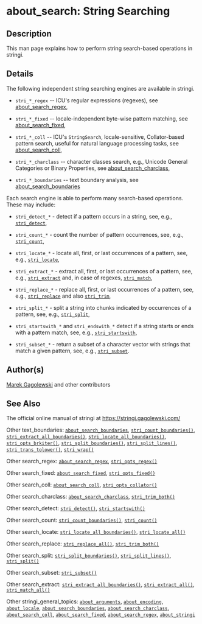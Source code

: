 # about\_search: String Searching

## Description

This man page explains how to perform string search-based operations in <span class="pkg">stringi</span>.

## Details

The following independent string searching engines are available in <span class="pkg">stringi</span>.

-   `stri_*_regex` -- <span class="pkg">ICU</span>\'s regular expressions (regexes), see [about\_search\_regex](about_search_regex.md),

-   `stri_*_fixed` -- locale-independent byte-wise pattern matching, see [about\_search\_fixed](about_search_fixed.md),

-   `stri_*_coll` -- <span class="pkg">ICU</span>\'s `StringSearch`, locale-sensitive, Collator-based pattern search, useful for natural language processing tasks, see [about\_search\_coll](about_search_coll.md),

-   `stri_*_charclass` -- character classes search, e.g., Unicode General Categories or Binary Properties, see [about\_search\_charclass](about_search_charclass.md),

-   `stri_*_boundaries` -- text boundary analysis, see [about\_search\_boundaries](about_search_boundaries.md)

Each search engine is able to perform many search-based operations. These may include:

-   `stri_detect_*` - detect if a pattern occurs in a string, see, e.g., [`stri_detect`](stri_detect.md),

-   `stri_count_*` - count the number of pattern occurrences, see, e.g., [`stri_count`](stri_count.md),

-   `stri_locate_*` - locate all, first, or last occurrences of a pattern, see, e.g., [`stri_locate`](stri_locate.md),

-   `stri_extract_*` - extract all, first, or last occurrences of a pattern, see, e.g., [`stri_extract`](stri_extract.md) and, in case of regexes, [`stri_match`](stri_match.md),

-   `stri_replace_*` - replace all, first, or last occurrences of a pattern, see, e.g., [`stri_replace`](stri_replace.md) and also [`stri_trim`](stri_trim.md),

-   `stri_split_*` - split a string into chunks indicated by occurrences of a pattern, see, e.g., [`stri_split`](stri_split.md),

-   `stri_startswith_*` and `stri_endswith_*` detect if a string starts or ends with a pattern match, see, e.g., [`stri_startswith`](stri_startsendswith.md),

-   `stri_subset_*` - return a subset of a character vector with strings that match a given pattern, see, e.g., [`stri_subset`](stri_subset.md).

## Author(s)

[Marek Gagolewski](https://www.gagolewski.com/) and other contributors

## See Also

The official online manual of <span class="pkg">stringi</span> at <https://stringi.gagolewski.com/>

Other text\_boundaries: [`about_search_boundaries`](about_search_boundaries.md), [`stri_count_boundaries()`](stri_count_boundaries.md), [`stri_extract_all_boundaries()`](stri_extract_boundaries.md), [`stri_locate_all_boundaries()`](stri_locate_boundaries.md), [`stri_opts_brkiter()`](stri_opts_brkiter.md), [`stri_split_boundaries()`](stri_split_boundaries.md), [`stri_split_lines()`](stri_split_lines.md), [`stri_trans_tolower()`](stri_trans_casemap.md), [`stri_wrap()`](stri_wrap.md)

Other search\_regex: [`about_search_regex`](about_search_regex.md), [`stri_opts_regex()`](stri_opts_regex.md)

Other search\_fixed: [`about_search_fixed`](about_search_fixed.md), [`stri_opts_fixed()`](stri_opts_fixed.md)

Other search\_coll: [`about_search_coll`](about_search_coll.md), [`stri_opts_collator()`](stri_opts_collator.md)

Other search\_charclass: [`about_search_charclass`](about_search_charclass.md), [`stri_trim_both()`](stri_trim.md)

Other search\_detect: [`stri_detect()`](stri_detect.md), [`stri_startswith()`](stri_startsendswith.md)

Other search\_count: [`stri_count_boundaries()`](stri_count_boundaries.md), [`stri_count()`](stri_count.md)

Other search\_locate: [`stri_locate_all_boundaries()`](stri_locate_boundaries.md), [`stri_locate_all()`](stri_locate.md)

Other search\_replace: [`stri_replace_all()`](stri_replace.md), [`stri_trim_both()`](stri_trim.md)

Other search\_split: [`stri_split_boundaries()`](stri_split_boundaries.md), [`stri_split_lines()`](stri_split_lines.md), [`stri_split()`](stri_split.md)

Other search\_subset: [`stri_subset()`](stri_subset.md)

Other search\_extract: [`stri_extract_all_boundaries()`](stri_extract_boundaries.md), [`stri_extract_all()`](stri_extract.md), [`stri_match_all()`](stri_match.md)

Other stringi\_general\_topics: [`about_arguments`](about_arguments.md), [`about_encoding`](about_encoding.md), [`about_locale`](about_locale.md), [`about_search_boundaries`](about_search_boundaries.md), [`about_search_charclass`](about_search_charclass.md), [`about_search_coll`](about_search_coll.md), [`about_search_fixed`](about_search_fixed.md), [`about_search_regex`](about_search_regex.md), [`about_stringi`](about_stringi.md)
